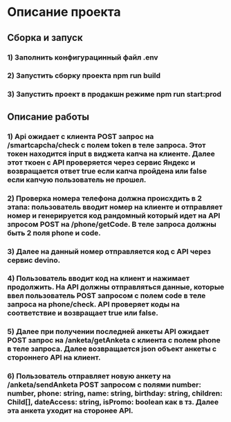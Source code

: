 # Описание проекта
## Сборка и запуск
### 1) Заполнить конфигурацинный файл .env
### 2) Запустить сборку проекта npm run build
### 3) Запустить проект в продакшн режиме npm run start:prod
## Описание работы
### 1) Api ожидает с клиента POST запрос на /smartcapcha/check с полем token в теле запроса. Этот токен находится input в виджета капча на клиенте. Далее этот ткоен с API проверяется через сервис Яндекс и возвращается ответ true если капча пройдена или false если капчую пользователь не прошел.
### 2) Проверка номера телефона должна происхдить в 2 этапа: пользователь вводит номер на клиенте и отправляет номер и генерируется код рандомный который идет на API зпросом POST на /phone/getCode. В теле запроса должны быть 2 поля phone и code.
### 3) Далее на данный номер отправляется код с API через сервис devino. 
### 4) Пользователь вводит код на клиент и нажимает продолжить. На API должны отправляться данные, которые ввел пользователь POST запросом с полем code в теле запроса на phone/check. API проверяет коды на соответствие и возвращает true или false.
### 5) Далее при получении последней анкеты API ожидает POST запрос на /anketa/getAnketa с клиента с полем phone в теле запроса. Далее возвращается json объект анкеты с стороннего API на клиент.
### 6) Пользователь отправляет новую анкету на /anketa/sendAnketa POST запросом с полями  number: number, phone: string, name: string, birthday: string, children: Child[], dateAccess: string, isPromo: boolean как в тз. Далее эта анкета уходит на сторонее API.
